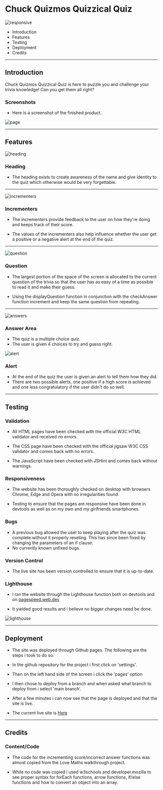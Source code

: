 # Chuck Quizmos Quizzical Quiz

![responsive](assets/images/responsive.PNG)

- Introduction
- Features
- Testing
- Deployment
- Credits

---

## **Introduction**

Chuck Quizmos Quizzical Quiz is here to puzzle you and challenge your trivia knowledge! Can you get them all right?

### **Screenshots**

- Here is a screenshot of the finished product.

![page](assets/images/page.PNG)

---

## **Features**

![heading](assets/images/heading.PNG)

### **Heading**

- The heading exists to create awareness of the name and give identity to the quiz which otherwise would be very forgettable.

---

![incrementers](assets/images/incrementers.PNG)

### **Incrementers**

- The incrementers provide feedback to the user on how they're doing and keeps track of their score.

- The values of the incrementers also help influence whether the user get a positive or a negative alert at the end of the quiz.

---

![question](assets/images/question.PNG)

### **Question**

- The largest portion of the space of the screen is allocated to the current question of the trivia so that the user has as easy of a time as possible to read it and make their guess.

- Using the displayQuestion function in conjunction with the checkAnswer function increment and keep the same question from repeating.

---

![answers](assets/images/answers.PNG)

### **Answer Area**

- The quiz is a multiple choice quiz.
- The user is given 4 choices to try and guess right.

![alert](assets/images/alert.PNG)

### **Alert**

- At the end of the quiz the user is given an alert to tell them how they did.
- There are two possible alerts, one positive if a high score is achieved and one less congratulatory if the user didn't do so well.

---

## **Testing**

### **Validation**

- All HTML pages have been checked with the official W3C HTML validator and received no errors.

- The CSS page have been checked with the official jigsaw W3C CSS validator and comes back with no errors.
- The JavaScript have been checked with JSHint and comes back without warnings.

### **Responsiveness**

- The website has been thoroughly checked on desktop with browsers Chrome, Edge and Opera with no irregularities found.

- Testing to ensure that the pages are responsive have been done in devtools as well as on my own and my girlfriends smartphones.

### **Bugs**

- A previous bug allowed the user to keep playing after the quiz was complete without it properly reseting. This has since been fixed by changing the parameters of an if clause.
- No currently known unfixed bugs.

### **Version Control**

- The live site has been version controlled to ensure that it is up-to-date.

### **Lighthouse**

- I ran the website through the Lighthouse function both on devtools and on [pagespeed.web.dev](https://pagespeed.web.dev)

- It yielded good results and i believe no bigger changes need be done.

![lighthouse](assets/images/lighthouse.PNG)

---

## **Deployment**

- The site was deployed through Github pages. The following are the steps i took to do so.

- In the github repository for the project i first click on 'settings'.

- Then on the left hand side of the screen i click the 'pages' option

- I then chose to deploy from a branch and when asked what branch to deploy from i select 'main branch'.

- After a few minutes i can now see that the page is deployed and that the site is live.

- The current live site is [Here](https://lobiax.github.io/chuck-quizmos-quizzical-quiz/)

---

## **Credits**

### **Content/Code**

- The code for the incrementing score/incorrect answer functions was almost copied from the Love Maths walkthrough project.

- While no code was copied i used w3schools and developer.mozilla to see proper syntax for forEach functions, arrow functions, if/else functions and how to convert an object into an array.
